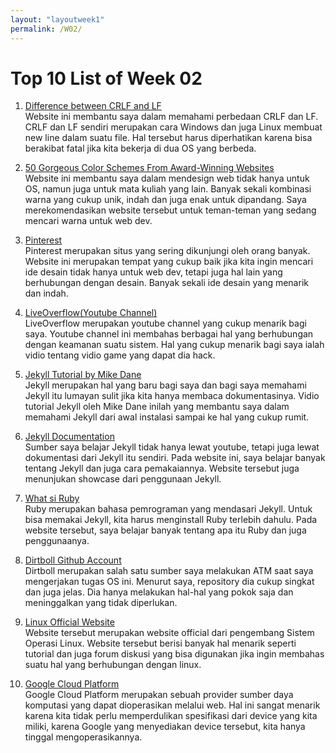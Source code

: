 ```yaml
---
layout: "layoutweek1"
permalink: /W02/
---
```


# Top 10 List of Week 02

1. [Difference between CRLF and LF](https://stackoverflow.com/questions/1552749/difference-between-cr-lf-lf-and-cr-line-break-types)<br>
Website ini membantu saya dalam memahami perbedaan CRLF dan LF. CRLF dan LF sendiri merupakan cara Windows dan juga Linux membuat new line dalam suatu file. Hal tersebut harus diperhatikan karena bisa berakibat fatal jika kita bekerja di dua OS yang berbeda. 

2. [50 Gorgeous Color Schemes From Award-Winning Websites](https://visme.co/blog/website-color-schemes/)<br>
Website ini membantu saya dalam mendesign web tidak hanya untuk OS, namun juga untuk mata kuliah yang lain. Banyak sekali kombinasi warna yang cukup unik, indah dan juga enak untuk dipandang. Saya merekomendasikan website tersebut untuk teman-teman yang sedang mencari warna untuk web dev. 

3. [Pinterest](https://id.pinterest.com/)<br>
Pinterest merupakan situs yang sering dikunjungi oleh orang banyak. Website ini merupakan tempat yang cukup baik jika kita ingin mencari ide desain tidak hanya untuk web dev, tetapi juga hal lain yang berhubungan dengan desain. Banyak sekali ide desain yang menarik dan indah. 

4. [LiveOverflow(Youtube Channel)](https://www.youtube.com/c/LiveOverflowCTF/featured)<br>
LiveOverflow merupakan youtube channel yang cukup menarik bagi saya. Youtube channel ini membahas berbagai hal yang berhubungan dengan keamanan suatu sistem. Hal yang cukup menarik bagi saya ialah vidio tentang vidio game yang dapat dia hack. 

5. [Jekyll Tutorial by Mike Dane](https://youtu.be/T1itpPvFWHI)<br>
Jekyll merupakan hal yang baru bagi saya dan bagi saya memahami Jekyll itu lumayan sulit jika kita hanya membaca dokumentasinya. Vidio tutorial Jekyll oleh Mike Dane inilah yang membantu saya dalam memahami Jekyll dari awal instalasi sampai ke hal yang cukup rumit. 

6. [Jekyll Documentation](https://jekyllrb.com/docs/step-by-step/01-setup/)<br>
Sumber saya belajar Jekyll tidak hanya lewat youtube, tetapi juga lewat dokumentasi dari Jekyll itu sendiri. Pada website ini, saya belajar banyak tentang Jekyll dan juga cara pemakaiannya. Website tersebut juga menunjukan showcase dari penggunaan Jekyll. 

7. [What si Ruby](https://www.ruby-lang.org/id/)<br>
Ruby merupakan bahasa pemrograman yang mendasari Jekyll. Untuk bisa memakai Jekyll, kita harus menginstall Ruby terlebih dahulu. Pada website tersebut, saya belajar banyak tentang apa itu Ruby dan juga penggunaanya. 

8. [Dirtboll Github Account](https://github.com/dirtboll)<br>
Dirtboll merupakan salah satu sumber saya melakukan ATM saat saya mengerjakan tugas OS ini. Menurut saya, repository dia cukup singkat dan juga jelas. Dia hanya melakukan hal-hal yang pokok saja dan meninggalkan yang tidak diperlukan.

9. [Linux Official Website](https://www.linux.org/)<br>
Website tersebut merupakan website official dari pengembang Sistem Operasi Linux. Website tersebut berisi banyak hal menarik seperti tutorial dan juga forum diskusi yang bisa digunakan jika ingin membahas suatu hal yang berhubungan dengan linux. 

10. [Google Cloud Platform](https://cloud.google.com/)<br>
Google Cloud Platform merupakan sebuah provider sumber daya komputasi yang dapat dioperasikan melalui web. Hal ini sangat menarik karena kita tidak perlu memperdulikan spesifikasi dari device yang kita miliki, karena Google yang menyediakan device tersebut, kita hanya tinggal mengoperasikannya. 